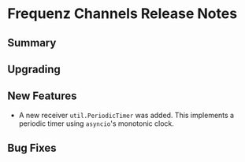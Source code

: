 # Frequenz Channels Release Notes

## Summary

<!-- Here goes a general summary of what this release is about -->

## Upgrading

<!-- Here goes notes on how to upgrade from previous versions, including if there are any depractions and what they should be replaced with -->

## New Features

* A new receiver `util.PeriodicTimer` was added. This implements a periodic timer using `asyncio`'s monotonic clock.

## Bug Fixes

<!-- Here goes notable bug fixes that are worth a special mention or explanation -->
